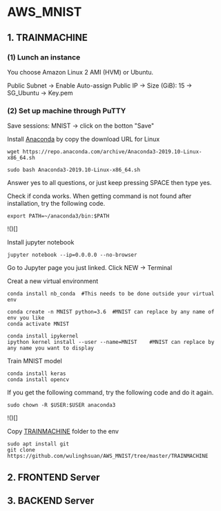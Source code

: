 # AWS_MNIST

## 1. TRAINMACHINE

### (1) Lunch an instance

You choose Amazon Linux 2 AMI (HVM) or Ubuntu.

Public Subnet → Enable Auto-assign Public IP → Size (GiB): 15 → SG_Ubuntu → Key.pem

### (2) Set up machine through PuTTY

Save sessions: MNIST → click on the botton "Save"

Install [Anaconda](https://www.anaconda.com/distribution/) by copy the download URL for Linux

    wget https://repo.anaconda.com/archive/Anaconda3-2019.10-Linux-x86_64.sh

    sudo bash Anaconda3-2019.10-Linux-x86_64.sh 

Answer yes to all questions, or just keep pressing SPACE then type yes.

Check if conda works. When getting command is not found after installation, try the following code.

    export PATH=~/anaconda3/bin:$PATH

!()[]

Install jupyter notebook

    jupyter notebook --ip=0.0.0.0 --no-browser

Go to Jupyter page you just linked. Click NEW → Terminal

Creat a new virtual environment

    conda install nb_conda  #This needs to be done outside your virtual env
    
    conda create -n MNIST python=3.6  #MNIST can replace by any name of env you like
    conda activate MNIST
    
    conda install ipykernel
    ipython kernel install --user --name=MNIST    #MNIST can replace by any name you want to display
    
Train MNIST model

    conda install keras
    conda install opencv
    
If you get the following command, try the following code and do it again.

    sudo chown -R $USER:$USER anaconda3

!()[]

Copy [TRAINMACHINE](https://github.com/wulinghsuan/AWS_MNIST/tree/master/TRAINMACHINE) folder to the env

    sudo apt install git
    git clone https://github.com/wulinghsuan/AWS_MNIST/tree/master/TRAINMACHINE

## 2. FRONTEND Server



## 3. BACKEND Server
